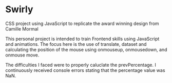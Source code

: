 # Swirly
CSS project using JavaScript to replicate the award winning design from Camille Mormal

This personal project is intended to train Frontend skills using JavaScript and animations. 
The focus here is the use of translate, dataset and calculating the position of the mouse using onmouseup, onmousedown, and onmouse move. 

The difficulties I faced were to properly caluclate the prevPercentage. I continuously received console errors stating that the percentage value was NaN. 
